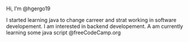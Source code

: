 Hi, I’m @hgergo19

I started learning java to change carreer and strat working in software developement. 
I am interested in backend developement. A am currently learning some java script @freeCodeCamp.org 


<!---
hgergo19/hgergo19 is a ✨ special ✨ repository because its `README.md` (this file) appears on your GitHub profile.
You can click the Preview link to take a look at your changes.
--->
